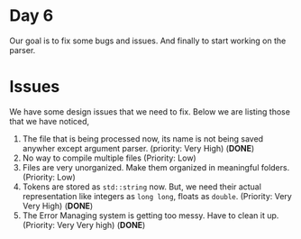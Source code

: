 # Day 6
Our goal is to fix some bugs and issues. And finally to start working on the parser.

# Issues
We have some design issues that we need to fix. Below we are listing those that we have noticed, 
1. The file that is being processed now, its name is not being saved anywher except argument parser. (priority: Very High) (**DONE**)
2. No way to compile multiple files (Priority: Low)
3. Files are very unorganized. Make them organized in meaningful folders. (Priority: Low)
4. Tokens are stored as `std::string` now. But, we need their actual representation like integers as `long long`, floats as `double`. (Priority: Very Very High) (**DONE**)
5. The Error Managing system is getting too messy. Have to clean it up. (Priority: Very Very high) (**DONE**)
